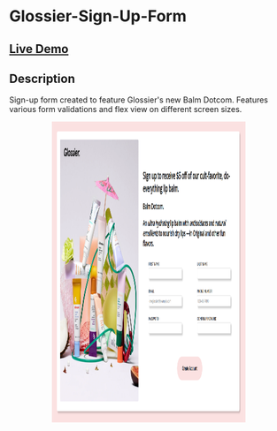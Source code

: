 # Glossier-Sign-Up-Form

## [Live Demo](https://linmelissa.github.io/Sign-Up-Form/)

## Description
Sign-up form created to feature Glossier's new Balm Dotcom. Features various form validations and flex view on different screen sizes.

<p align="center">
  <img width="350" height="545" src="/images/preview.png">
</p>
